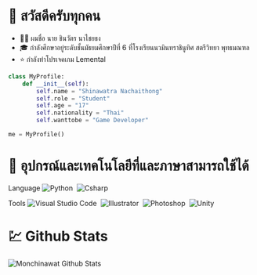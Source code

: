 # 👋 สวัสดีครับทุกคน

- 💂‍♂️ ผมชื่อ นาย ชินวัตร นาไชยธง
- 🎓 กำลังศึกษาอยู่ระดับชั้นมัธยมศึกษาปีที่ 6 ที่โรงเรียนนวมินทราชินูทิศ สตรีวิทยา พุทธมณฑล
- ⭐ กำลังทำโปรเจคเกม Lemental

```python
class MyProfile:
    def __init__(self):
        self.name = "Shinawatra Nachaithong"
        self.role = "Student"
        self.age = "17"
        self.nationality = "Thai"
        self.wanttobe = "Game Developer"

me = MyProfile()
```

# 🔧 อุปกรณ์และเทคโนโลยีที่และภาษาสามารถใช้ได้

Language
![Python](https://img.shields.io/badge/-Python-E8E8F3?style=flat&logo=python)&nbsp;
![Csharp](https://img.shields.io/badge/-C#-E8E8F3?style=flat&logo=C-sharp&logoColor=A8B9CC)&nbsp;

Tools
![Visual Studio Code](https://img.shields.io/badge/-Visual%20Studio%20Code-E8E8F3?style=flat&logo=visual-studio-code&logoColor=007ACC)&nbsp;
![Illustrator](https://img.shields.io/badge/-Illustrator-E8E8F3?style=flat&logo=adobe-illustrator)&nbsp;
![Photoshop](https://img.shields.io/badge/-Photoshop-E8E8F3?style=flat&logo=adobe-photoshop)&nbsp;
![Unity](https://img.shields.io/badge/-Unity-E8E8F3?style=flat&logo=unity)&nbsp;


# 💹 Github Stats
<img align="center" src="https://github-readme-stats.vercel.app/api/top-langs/?username=monchinawat&hide=shaderlab,hlsl&layout=compact&theme=dark&show_icons=true" alt="Monchinawat Github Stats" />


